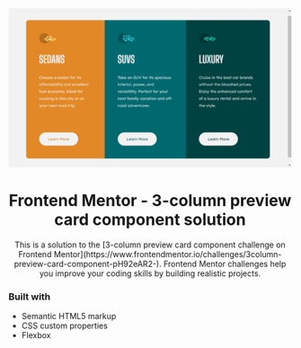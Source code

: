 <img src="https://github.com/CarolinaDangelo/preview-card-3/blob/3d5890a0fa7d623e5c32e62e80a862d2246b9126/images/captura.jpg">

<h1 align="center">Frontend Mentor - 3-column preview card component solution</h1>

<p align="center">This is a solution to the [3-column preview card component challenge on Frontend Mentor](https://www.frontendmentor.io/challenges/3column-preview-card-component-pH92eAR2-). Frontend Mentor challenges help you improve your coding skills by building realistic projects.</p>


### Built with

- Semantic HTML5 markup
- CSS custom properties
- Flexbox
